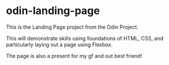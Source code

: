 # odin-landing-page
This is the Landing Page project from the Odin Project.

This will demonstrate skills using foundations of HTML, CSS, and particularly laying out a page using Flexbox.

The page is also a present for my gf and out best friend!
